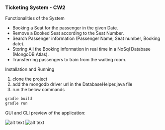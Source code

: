 ### Ticketing System - CW2

Functionalities of the System
<ul>
<li>Booking a Seat for the passenger in the given Date.</li>
<li>Remove a  Booked Seat according to the Seat Number. </li>
<li>Search Passenger information (Passenger Name, Seat number, Booking date).</li>
<li>Storing All the Booking information in real time in a NoSql Database (MongoDB Atlas).</li>   
<li>Transferring passengers to train from the waiting room.</li>  
</ul>

Installation and Running
1. clone the project
2. add the mongodb driver url in the DatabaseHelper.java file
3. run the below commands

```javascript
gradle build
gradle run
```
	
GUI and CLI preview of the application:

![alt text](https://user-images.githubusercontent.com/61581197/91202014-d661f300-e71e-11ea-8c17-dd45fa0616e4.png)
![alt text](https://user-images.githubusercontent.com/61581197/91201769-808d4b00-e71e-11ea-8b5f-227f5c50198a.png)
